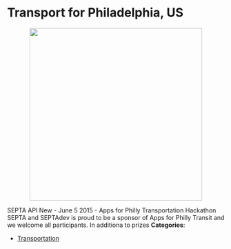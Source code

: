 # Transport for Philadelphia, US

<p align="center">
    <img width="400" src="https://raw.githubusercontent.com/awesome-apis/awesome-apis/apis/transport-for-philadelphia-us/logo_256x256.png" />
</p>


SEPTA API New - June 5 2015 - Apps for Philly Transportation Hackathon SEPTA and SEPTAdev is proud to be a sponsor of Apps for Philly Transit and we welcome all participants. In additiona to prizes
**Categories**:

- [Transportation](https://github/awesome-apis/awesome-apis#transportation)



